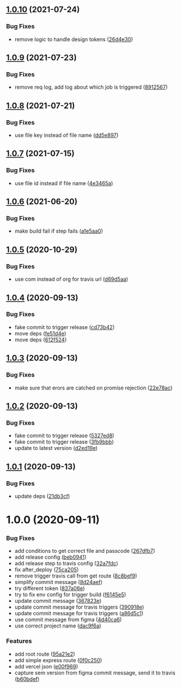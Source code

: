 ## [1.0.10](https://github.com/lyne-design-system/lyne-figma-listener/compare/v1.0.9...v1.0.10) (2021-07-24)


### Bug Fixes

* remove logic to handle design tokens ([26d4e30](https://github.com/lyne-design-system/lyne-figma-listener/commit/26d4e30c432d015e10ec291dcad3a88dc731748c))

## [1.0.9](https://github.com/lyne-design-system/lyne-figma-listener/compare/v1.0.8...v1.0.9) (2021-07-23)


### Bug Fixes

* remove req log, add log about which job is triggered ([8912567](https://github.com/lyne-design-system/lyne-figma-listener/commit/8912567b2981c43734f08d74d1cedee662c88c11))

## [1.0.8](https://github.com/lyne-design-system/lyne-figma-listener/compare/v1.0.7...v1.0.8) (2021-07-21)


### Bug Fixes

* use file key instead of file name ([dd5e897](https://github.com/lyne-design-system/lyne-figma-listener/commit/dd5e8973dce7627293299d328f9695599b1ea005))

## [1.0.7](https://github.com/lyne-design-system/lyne-figma-listener/compare/v1.0.6...v1.0.7) (2021-07-15)


### Bug Fixes

* use file id instead if file name ([4e3465a](https://github.com/lyne-design-system/lyne-figma-listener/commit/4e3465a35b7b80df44200fa1d32b54d8516c7f91))

## [1.0.6](https://github.com/lyne-design-system/lyne-figma-listener/compare/v1.0.5...v1.0.6) (2021-06-20)


### Bug Fixes

* make build fail if step fails ([a1e5aa0](https://github.com/lyne-design-system/lyne-figma-listener/commit/a1e5aa0a22119bc707637a5e2492d25ccd02bd67))

## [1.0.5](https://github.com/lyne-design-system/lyne-figma-listener/compare/v1.0.4...v1.0.5) (2020-10-29)


### Bug Fixes

* use com instead of org for travis url ([d69d5aa](https://github.com/lyne-design-system/lyne-figma-listener/commit/d69d5aa1a1d8372931471fd9f0d0640ecad0526c))

## [1.0.4](https://github.com/lyne-design-system/lyne-figma-listener/compare/v1.0.3...v1.0.4) (2020-09-13)


### Bug Fixes

* fake commit to trigger release ([cd73b42](https://github.com/lyne-design-system/lyne-figma-listener/commit/cd73b42a730b521675737c3d784b8fd7958e1930))
* move deps ([fe51d4e](https://github.com/lyne-design-system/lyne-figma-listener/commit/fe51d4e97b2fa18ca032dd68d52aab845592daad))
* move deps ([612f524](https://github.com/lyne-design-system/lyne-figma-listener/commit/612f52420265f604d966e0463b0a88b3ac4a54cb))

## [1.0.3](https://github.com/lyne-design-system/lyne-figma-listener/compare/v1.0.2...v1.0.3) (2020-09-13)


### Bug Fixes

* make sure that erors are catched on promise rejection ([22e78ac](https://github.com/lyne-design-system/lyne-figma-listener/commit/22e78ac29cbf8ab5e040a7b494768e2a60ca3043))

## [1.0.2](https://github.com/lyne-design-system/lyne-figma-listener/compare/v1.0.1...v1.0.2) (2020-09-13)


### Bug Fixes

* fake commit to trigger release ([5327ed8](https://github.com/lyne-design-system/lyne-figma-listener/commit/5327ed8e001ec25bdd00e89e96da1888276bbee9))
* fake commit to trigger release ([3fb9bbb](https://github.com/lyne-design-system/lyne-figma-listener/commit/3fb9bbb00b4d1c65d068ab20e1d739e84bf61987))
* update to latest version ([d2ed19e](https://github.com/lyne-design-system/lyne-figma-listener/commit/d2ed19e321d4e9062e27624885e99ae5f0da94f3))

## [1.0.1](https://github.com/lyne-design-system/lyne-figma-listener/compare/v1.0.0...v1.0.1) (2020-09-13)


### Bug Fixes

* update deps ([21db3cf](https://github.com/lyne-design-system/lyne-figma-listener/commit/21db3cfb56664fd54e8d19219739684dc350124e))

# 1.0.0 (2020-09-11)


### Bug Fixes

* add conditions to get correct file and passcode ([267dfb7](https://github.com/lyne-design-system/lyne-figma-listener/commit/267dfb7cc5ec91dc0e249e760a80ea9cf778ee19))
* add release config ([beb0941](https://github.com/lyne-design-system/lyne-figma-listener/commit/beb09419ab74ee61cb1a20114bffe1c9b41461f2))
* add release step to travis config ([32a7fdc](https://github.com/lyne-design-system/lyne-figma-listener/commit/32a7fdc50788d5fadb93f64bc928340dd2fde051))
* fix after_deploy ([75ca205](https://github.com/lyne-design-system/lyne-figma-listener/commit/75ca205440c2ea5a341a3dcdc71508315193ceae))
* remove trigger travis call from get route ([8c8bef9](https://github.com/lyne-design-system/lyne-figma-listener/commit/8c8bef9a6f6c0102dc946cc41c3820f796d6bdc8))
* simplify commit message ([8d24aef](https://github.com/lyne-design-system/lyne-figma-listener/commit/8d24aefd5e22d8ce2c2685a21982df5715f98a6e))
* try different token ([837a06e](https://github.com/lyne-design-system/lyne-figma-listener/commit/837a06e9af5a77c06b4004a92d794d85521670ce))
* try to fix env config for trigger build ([f6145e5](https://github.com/lyne-design-system/lyne-figma-listener/commit/f6145e57a526e6da1734ac339b24310904bb1851))
* update commit message ([367823e](https://github.com/lyne-design-system/lyne-figma-listener/commit/367823ec5de73a11fbb2d284e2715e4ee766015c))
* update commit message for travis triggers ([390918e](https://github.com/lyne-design-system/lyne-figma-listener/commit/390918e1926cd1b3bb3c4eb14abd97d9dfb0701d))
* update commit message for travis triggers ([a86d5c1](https://github.com/lyne-design-system/lyne-figma-listener/commit/a86d5c1657b75032b94394187aeffaf9fe1c1b01))
* use commit message from figma ([4d40ca6](https://github.com/lyne-design-system/lyne-figma-listener/commit/4d40ca6f881d5eb7ba8ca6c01374b0f1d5f536eb))
* use correct project name ([dac9f6a](https://github.com/lyne-design-system/lyne-figma-listener/commit/dac9f6a506d1e8c4ff29879072a739ea7aff3038))


### Features

* add root route ([95a21e2](https://github.com/lyne-design-system/lyne-figma-listener/commit/95a21e2523fd499c1f6455ae7facf113cee72682))
* add simple express route ([0f0c250](https://github.com/lyne-design-system/lyne-figma-listener/commit/0f0c2506b902474b466c19f6661b7858c5f548b5))
* add vercel json ([e00f969](https://github.com/lyne-design-system/lyne-figma-listener/commit/e00f969f9b0aa875c5a501ac88e86cf4979f8c1b))
* capture sem version from figma commit message, send it to travis ([b60bdef](https://github.com/lyne-design-system/lyne-figma-listener/commit/b60bdef54dbacb743ac39fafe91a9c9a47b22e0a))
